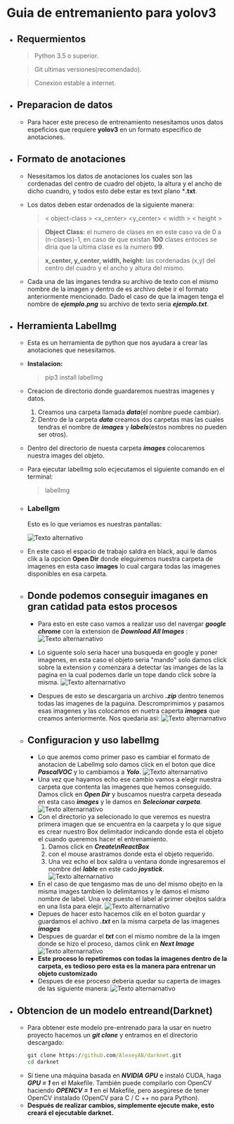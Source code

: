 # Guia de entremaniento para yolov3

* ## Requermientos
    > Python 3.5 o superior.

    > Git ultimas versiones(recomendado).

    > Conexion estable a internet.

* ## Preparacion de datos
    * Para hacer este preceso de entrenamiento nesesitamos unos datos espeficios que requiere **yolov3** en un formato especifico de anotaciones.

* ## Formato de anotaciones
    * Nesesitamos los datos de anotaciones los cuales son las cordenadas del centro de cuadro del objeto, la altura y el ancho de dicho cuandro, y todos esto debe estar es text plano ***.txt**.
    * Los datos deben estar ordenados de la siguiente manera:

        > < object-class > <x_center> <y_center> < width > < height >

        > **Object Class:** el numero de clases en en este caso va de 0 a (n-clases)-1, en caso de que existan **100** clases entoces se diria que la ultima clase es la numero **99**.

        > **x_center, y_center, width, height:** las cordenadas (x,y) del centro del cuadro y el ancho y altura del mismo.
    * Cada una de las imganes tendra su archivo de texto con el mismo nombre de la imagen y dentro de es archivo debe ir el formato anteriormente mencionado. Dado el caso de que la imagen tenga el nombre de ***ejemplo.png*** su archivo de texto seria ***ejemplo.txt***.
* ## Herramienta LabelImg
    * Esta es un herramienta de python que nos ayudara a crear las anotaciones que nesesitamos.
    * **Instalacion:**

        > pip3 install labelImg
     
    * Creacion de directorio donde guardaremos nuestras imagenes y datos.

        1. Creamos una carpeta llamada ***data***(el nombre puede cambiar).
        2. Dentro de la carpeta ***data*** creamos dos carpetas mas las cuales tendras el nombre de ***images*** y ***labels***(estos nombres no pueden ser otros).
    * Dentro del directorio de  nuesta carpeta ***images*** colocaremos nuestra images del objeto.
    * Para ejecutar labelImg solo ecjecutamos el siguiente comando en el terminal:
        > labelImg
    * ### **LabelIgm**
        Esto es lo que veriamos es nuestras pantallas:

        ![Texto alternativo](/src/img/LabeImg.png "Título alternativo")
    * En este caso el espacio de trabajo saldra en black, aqui le damos clik a la opcion **Open Dir** donde eleguiremos nuestra carpeta de imagenes en esta caso **images** lo cual cargara todas las imagenes disponibles en esa carpeta.
    * ## **Donde podemos conseguir imaganes en gran catidad pata estos procesos**
        * Para esto en este caso vamos a realizar uso del navergar ***google chrome*** con la extension de ***Download All Images*** :
        ![Texto alternarnativo](/src/img/extension.png "Titulo alternativo")

        * Lo siguente solo seria hacer una busqueda en google y poner imagenes, en esta caso el objeto seria "mando" solo damos click sobre la extension y comenzara a detectar las imanges de las la pagina en la cual podemos darle un tope dando click sobre la misma.
        ![Texto alternarnativo](/src/img/GitLoad1.gif "Titulo alternativo")
        * Despues de esto se descargaria un archivo ***.zip***  dentro tenemos todas las imagenes de la paguina. Descromprimimos y pasamos esas imagenes y las colocamos en nuetra caperta ***images*** que creamos anteriormente.
        Nos quedaria asi:
        ![Texto alternarnativo](/src/img/DirImages.png "Titulo alternativo")
    * ## **Configuracion y uso labelImg**
        * Lo que aremos como primer paso es cambiar el formato de anotacion de LabelImg solo damos click en el boton que dice ***PascalVOC*** y lo cambiamos a ***Yolo***.
         ![Texto alternarnativo](/src/img/usoLabelImg.png "Titulo alternativo")
        * Una vez que hayamos echo ese cambio vamos a elegir nuestra carpeta que contenta las imagenes que hemos conseguido. Damos click en ***Open Dir***
        y buscamos nuestra carpeta deseada en esta caso ***images*** y le damos en ***Selecionar carpeta***.
        ![Texto alternarnativo](/src/img/GitLoad2.gif "Titulo alternativo")
        * Con el directorio ya selecionado lo que veremos es nuestra primera imagen que se encuentra en la caarpeta y lo que sigue es crear nuestro Box delimitador indicando donde esta el objeto el cuando queremos hacer el entrenamiento.
            1. Damos click en ***Create\nReactBox***
            2. con el mouse arastramos donde esta el objeto requerido.
            3. Una vez echo el box saldra u ventana donde ingresaremos el nombre del ***lable*** en este cado ***joystick***.
            ![Texto alternarnativo](/src/img/GitLoad3.gif  "Titulo alternativo")
        * En el caso de que tengasmo mas de uno del mismo obejto en la misma images tambien lo delimitamos y le damos el mismo nombre de label. Una vez puesto el label al primer obejtos saldra en una lista para elejir.
        ![Texto alternarnativo](/src/img/usoLabelImg1.png "Titulo alternativo")
        * Depues de hacer esto hacemos clik en el boton guardar y guardamos el achivo ***.txt*** en la misma carpeta de las imagenes ***images*** 
        *  Despues de guardar el ***txt*** con el mismo nombre de la la imgen donde se hizo el proceso, damos clink en ***Next Image***
        ![Texto alternarnativo](/src/img/GitLoad4.gif  "Titulo alternativo")
        * **Este proceso lo repetiremos con todas la imagenes dentro de la carpeta, es tedioso pero esta es la manera para entrenar un objeto customizado**
        * Despues de ese proceso deberia quedar su caperta de images de las siguiente manera:
        ![Texto alternarnativo](/src/img/dirImages2.png  "Titulo alternativo")
* ## **Obtencion de un modelo entreand(Darknet)**
    * Para obtener este modelo pre-entrenado para la usar en nuetro proyecto hacemos un ***git clone*** y entramos en el directorio descargado:
        ~~~ cmd  
        git clone https://github.com/AlexeyAB/darknet.git
        cd darknet
        ~~~
    * Si tiene una máquina basada en ***NVIDIA GPU*** e instaló CUDA, haga ***GPU = 1*** en el Makefile. También puede compilarlo con OpenCV haciendo ***OPENCV = 1*** en el Makefile, pero asegúrese de tener OpenCV instalado (OpenCV para C / C ++ no para Python).
    * **Después de realizar cambios, simplemente ejecute make, esto creará el ejecutable darknet.**
    






    
